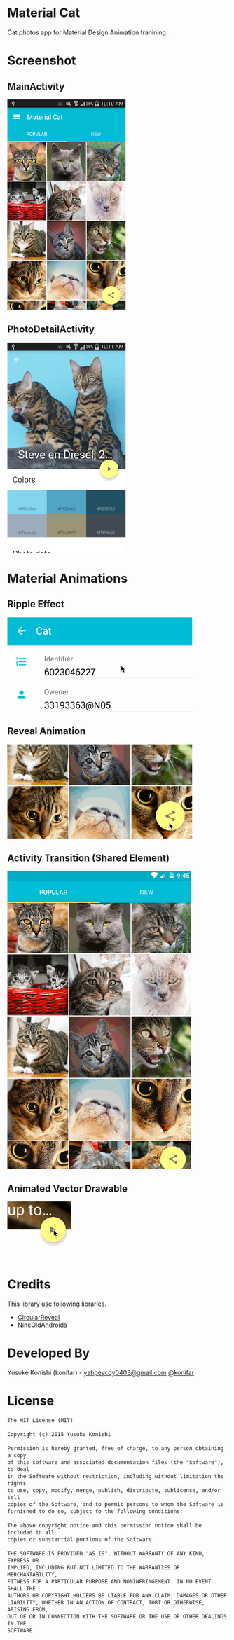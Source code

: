 # Material Cat
Cat photos app for Material Design Animation tranining.

# Screenshot
## MainActivity
![Demo1](art/screenshot_main.png)

## PhotoDetailActivity
![Demo2](art/screenshot_detail.png)

# Material Animations
## Ripple Effect
![Demo1](art/ripple.gif)

## Reveal Animation
![Demo1](art/reveal.gif)

## Activity Transition (Shared Element)
![Demo1](art/trainsition_shared_element.gif)

## Animated Vector Drawable
![Demo1](art/vector_animate.gif)


# Credits
This library use following libraries.
* [CircularReveal](https://github.com/ozodrukh/CircularReveal)
* [NineOldAndroids](https://github.com/JakeWharton/NineOldAndroids)

# Developed By
Yusuke Konishi (konifar) - <yahpeycoy0403@gmail.com>
[@konifar](http://twitter.com/konifar)

# License
```
The MIT License (MIT)

Copyright (c) 2015 Yusuke Konishi

Permission is hereby granted, free of charge, to any person obtaining a copy
of this software and associated documentation files (the "Software"), to deal
in the Software without restriction, including without limitation the rights
to use, copy, modify, merge, publish, distribute, sublicense, and/or sell
copies of the Software, and to permit persons to whom the Software is
furnished to do so, subject to the following conditions:

The above copyright notice and this permission notice shall be included in all
copies or substantial portions of the Software.

THE SOFTWARE IS PROVIDED "AS IS", WITHOUT WARRANTY OF ANY KIND, EXPRESS OR
IMPLIED, INCLUDING BUT NOT LIMITED TO THE WARRANTIES OF MERCHANTABILITY,
FITNESS FOR A PARTICULAR PURPOSE AND NONINFRINGEMENT. IN NO EVENT SHALL THE
AUTHORS OR COPYRIGHT HOLDERS BE LIABLE FOR ANY CLAIM, DAMAGES OR OTHER
LIABILITY, WHETHER IN AN ACTION OF CONTRACT, TORT OR OTHERWISE, ARISING FROM,
OUT OF OR IN CONNECTION WITH THE SOFTWARE OR THE USE OR OTHER DEALINGS IN THE
SOFTWARE.
```
